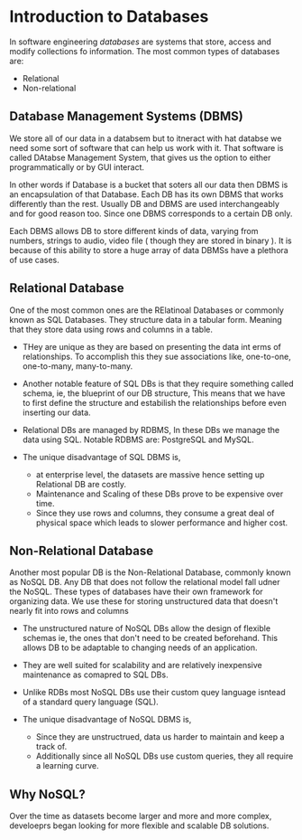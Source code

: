 # Introduction to Databases

In software engineering *databases* are systems that store, access and modify collections fo information. The most common types of databases are: <br>
- Relational
- Non-relational

## Database Management Systems (DBMS)
We store all of our data in a databsem but to itneract with hat databse we need some sort of software that can help us work with it. That software is called DAtabse Management System, that gives us the option to either programmatically or by GUI interact.

In other words if Database is a bucket that soters all our data then DBMS is an encapsulation of that Database. Each DB has its own DBMS that works differently than the rest. Usually DB and DBMS are used interchangeably and for good reason too. Since one DBMS corresponds to a certain DB only.

Each DBMS allows DB to store different kinds of data, varying from numbers, strings to audio, video file ( though they are stored in binary ). It is because of this ability to store a huge array of data DBMSs have a plethora of use cases.


## Relational Database
One of the most common ones are the RElatinoal Databases or commonly known as SQL Databases. They structure data in a tabular form. Meaning that they store data using rows and columns in a table.

- THey are unique as they are based on presenting the data int erms of relationships. To accomplish this they sue associations like, one-to-one, one-to-many, many-to-many.

- Another notable feature of SQL DBs is that they require something called schema, ie, the blueprint of our DB structure, This means that we have to first define the structure and estabilish the relationships before even inserting our data.

- Relational DBs are managed by RDBMS, In these DBs we manage the data using SQL. Notable RDBMS are: PostgreSQL and MySQL.

- The unique disadvantage of SQL DBMS is, 
    - at enterprise level, the datasets are massive hence setting up Relational DB are costly.
    - Maintenance and Scaling of these DBs prove to be expensive over time.
    - Since they use rows and columns, they consume a great deal of physical space which leads to slower performance and higher cost.


## Non-Relational Database
Another most popular DB is the Non-Relational Database, commonly known as NoSQL DB. Any DB that does not follow the relational model fall udner the NoSQL. These types of databases have their own framework for organizing data. We use these for storing unstructured data that doesn't nearly fit into rows and columns

- The unstructured nature of NoSQL DBs allow the design of flexible schemas ie, the ones that don't need to be created beforehand. This allows  DB to be adaptable to changing needs of an application.

- They are well suited for scalability and are relatively inexpensive maintenance as comapred to SQL DBs.

- Unlike RDBs most NoSQL DBs use their custom quey language isntead of a standard query language (SQL).

- The unique disadvantage of NoSQL DBMS is,
    - Since they are unstructrued, data us harder to maintain and keep a track of.
    - Additionally since all NoSQL DBs use custom queries, they all require a learning curve.


## Why NoSQL?
Over the time as datasets become larger and more and more complex, develoeprs began looking for more flexible and scalable DB solutions.
